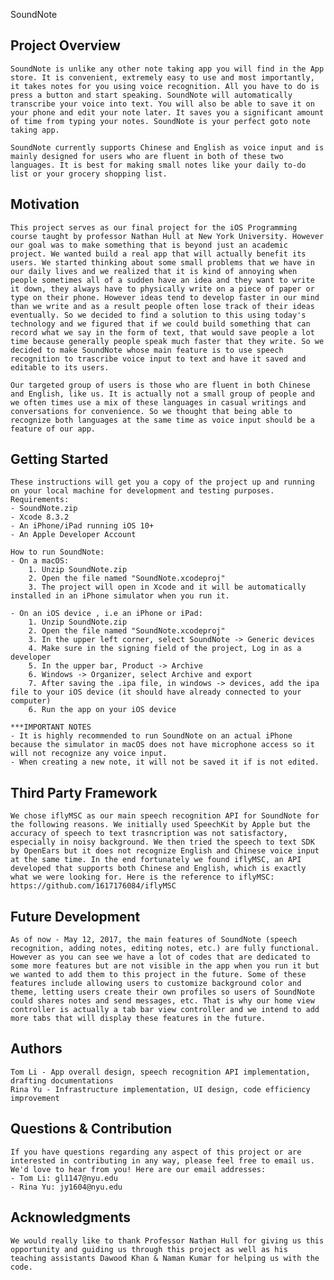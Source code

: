SoundNote

Project Overview
--------------------
	SoundNote is unlike any other note taking app you will find in the App store. It is convenient, extremely easy to use and most importantly, it takes notes for you using voice recognition. All you have to do is press a button and start speaking. SoundNote will automatically transcribe your voice into text. You will also be able to save it on your phone and edit your note later. It saves you a significant amount of time from typing your notes. SoundNote is your perfect goto note taking app. 

	SoundNote currently supports Chinese and English as voice input and is mainly designed for users who are fluent in both of these two languages. It is best for making small notes like your daily to-do list or your grocery shopping list. 


Motivation
--------------------
	This project serves as our final project for the iOS Programming course taught by professor Nathan Hull at New York University. However our goal was to make something that is beyond just an academic project. We wanted build a real app that will actually benefit its users. We started thinking about some small problems that we have in our daily lives and we realized that it is kind of annoying when people sometimes all of a sudden have an idea and they want to write it down, they always have to physically write on a piece of paper or type on their phone. However ideas tend to develop faster in our mind than we write and as a result people often lose track of their ideas eventually. So we decided to find a solution to this using today's technology and we figured that if we could build something that can record what we say in the form of text, that would save people a lot time because generally people speak much faster that they write. So we decided to make SoundNote whose main feature is to use speech recognition to trascribe voice input to text and have it saved and editable to its users. 

	Our targeted group of users is those who are fluent in both Chinese and English, like us. It is actually not a small group of people and we often times use a mix of these languages in casual writings and conversations for convenience. So we thought that being able to recognize both languages at the same time as voice input should be a feature of our app. 


Getting Started
--------------------
	These instructions will get you a copy of the project up and running on your local machine for development and testing purposes. 
	Requirements:
	- SoundNote.zip
	- Xcode 8.3.2
	- An iPhone/iPad running iOS 10+
	- An Apple Developer Account

	How to run SoundNote:
	- On a macOS:
		1. Unzip SoundNote.zip 
		2. Open the file named "SoundNote.xcodeproj"
		3. The project will open in Xcode and it will be automatically installed in an iPhone simulator when you run it. 

	- On an iOS device , i.e an iPhone or iPad:
		1. Unzip SoundNote.zip
		2. Open the file named "SoundNote.xcodeproj"
		3. In the upper left corner, select SoundNote -> Generic devices
		4. Make sure in the signing field of the project, Log in as a developer 
		5. In the upper bar, Product -> Archive
		6. Windows -> Organizer, select Archive and export
		7. After saving the .ipa file, in windows -> devices, add the ipa file to your iOS device (it should have already connected to your computer)
		6. Run the app on your iOS device

	***IMPORTANT NOTES
	- It is highly recommended to run SoundNote on an actual iPhone because the simulator in macOS does not have microphone access so it will not recognize any voice input. 
	- When creating a new note, it will not be saved it if is not edited. 
	

Third Party Framework
--------------------
	We chose iflyMSC as our main speech recognition API for SoundNote for the following reasons. We initially used SpeechKit by Apple but the accuracy of speech to text trasncription was not satisfactory, especially in noisy background. We then tried the speech to text SDK by OpenEars but it does not recognize English and Chinese voice input at the same time. In the end fortunately we found iflyMSC, an API developed that supports both Chinese and English, which is exactly what we were looking for. Here is the reference to iflyMSC: https://github.com/1617176084/iflyMSC


Future Development
--------------------
	As of now - May 12, 2017, the main features of SoundNote (speech recognition, adding notes, editing notes, etc.) are fully functional. However as you can see we have a lot of codes that are dedicated to some more features but are not visible in the app when you run it but we wanted to add them to this project in the future. Some of these features include allowing users to customize background color and theme, letting users create their own profiles so users of SoundNote could shares notes and send messages, etc. That is why our home view controller is actually a tab bar view controller and we intend to add more tabs that will display these features in the future. 


Authors
--------------------
	Tom Li - App overall design, speech recognition API implementation, drafting documentations
	Rina Yu - Infrastructure implementation, UI design, code efficiency improvement


Questions & Contribution
--------------------
	If you have questions regarding any aspect of this project or are interested in contributing in any way, please feel free to email us. We'd love to hear from you! Here are our email addresses:
	- Tom Li: gl1147@nyu.edu
	- Rina Yu: jy1604@nyu.edu


Acknowledgments
--------------------
	We would really like to thank Professor Nathan Hull for giving us this opportunity and guiding us through this project as well as his teaching assistants Dawood Khan & Naman Kumar for helping us with the code. 
